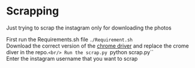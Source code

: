 # Scrapping
Just trying to scrap the instagram only for downloading the photos

First run the Requirements.sh file `./Requirement.sh `<br/>
Download the correct version of the [chrome driver](https://chromedriver.chromium.org/downloads) and replace the crome diver in the repo.`<br/>
Run the scrap.py `python scrap.py``<br/>
Enter the instagram username that you want to scrap
